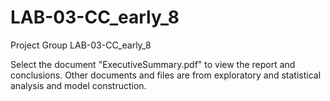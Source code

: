 # LAB-03-CC_early_8
Project Group LAB-03-CC_early_8

Select the document "ExecutiveSummary.pdf" to view the report and conclusions.
Other documents and files are from exploratory and statistical analysis and model construction.
